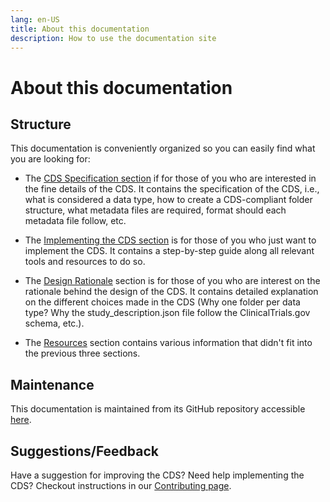 ```yaml
---
lang: en-US
title: About this documentation
description: How to use the documentation site
---
```


# About this documentation

## Structure

This documentation is conveniently organized so you can easily find what you are looking for:

- The [CDS Specification section](../cds-specification/general-principles.md) if for those of you who are interested in the fine details of the CDS. It contains the specification of the CDS, i.e., what is considered a data type, how to create a CDS-compliant folder structure, what metadata files are required, format should each metadata file follow, etc.

- The [Implementing the CDS section](../implementing-cds/step-by-step-guide.md) is for those of you who just want to implement the CDS. It contains a step-by-step guide along all relevant tools and resources to do so.

- The [Design Rationale](../design-rationale/overview.md) section is for those of you who are interest on the rationale behind the design of the CDS. It contains detailed explanation on the different choices made in the CDS (Why one folder per data type? Why the study_description.json file follow the ClinicalTrials.gov schema, etc.).

- The [Resources](../resources/changelog.md) section contains various information that didn't fit into the previous three sections.

## Maintenance

This documentation is maintained from its GitHub repository accessible [here](https://github.com/AI-READI/cds-specification).

## Suggestions/Feedback

Have a suggestion for improving the CDS? Need help implementing the CDS? Checkout instructions in our [Contributing page](../resources/contributing.md).

